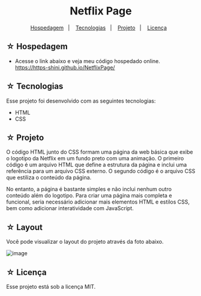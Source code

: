 <h1 align="center">Netflix Page</h1>

<p align="center">
  <a href="#-hospedagem">Hospedagem</a>&nbsp;&nbsp;&nbsp;|&nbsp;&nbsp;&nbsp;
  <a href="#-tecnologias">Tecnologias</a>&nbsp;&nbsp;&nbsp;|&nbsp;&nbsp;&nbsp;
  <a href="#-projeto">Projeto</a>&nbsp;&nbsp;&nbsp;|&nbsp;&nbsp;&nbsp;
  <a href="#-licença">Licença</a>&nbsp;&nbsp;&nbsp;
</p>

## ☆ Hospedagem

- Acesse o link abaixo e veja meu código hospedado online.<br>
https://https-shini.github.io/NetflixPage/

## ☆ Tecnologias

Esse projeto foi desenvolvido com as seguintes tecnologias:
- HTML
- CSS

## ☆ Projeto

O código HTML junto do CSS formam uma página da web básica que exibe o logotipo da Netflix em um fundo preto com uma animação. O primeiro código é um arquivo HTML que define a estrutura da página e inclui uma referência para um arquivo CSS externo. O segundo código é o arquivo CSS que estiliza o conteúdo da página.

No entanto, a página é bastante simples e não inclui nenhum outro conteúdo além do logotipo. Para criar uma página mais completa e funcional, seria necessário adicionar mais elementos HTML e estilos CSS, bem como adicionar interatividade com JavaScript.

## ☆ Layout

Você pode visualizar o layout do projeto através da foto abaixo.<br>

![image](https://user-images.githubusercontent.com/100307080/229036975-3e2d4245-f83b-4c46-baa7-a48af6aca3d7.png)

## ☆ Licença

Esse projeto está sob a licença MIT.
